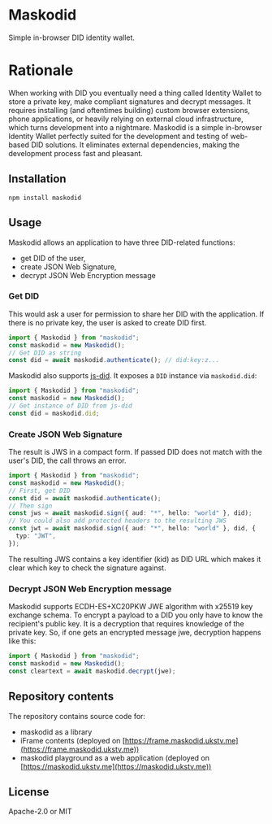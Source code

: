 # Maskodid

Simple in-browser DID identity wallet.

# Rationale

When working with DID you eventually need a thing called Identity Wallet to store a private key,
make compliant signatures and decrypt messages. It requires installing (and oftentimes building) custom browser extensions,
phone applications, or heavily relying on external cloud infrastructure, which turns development into a nightmare.
Maskodid is a simple in-browser Identity Wallet perfectly suited for the development and testing of web-based DID solutions.
It eliminates external dependencies, making the development process fast and pleasant.

## Installation

```shell
npm install maskodid
```

## Usage

Maskodid allows an application to have three DID-related functions:

- get DID of the user,
- create JSON Web Signature,
- decrypt JSON Web Encryption message

### Get DID

This would ask a user for permission to share her DID with the application. If there is no private key, the user is asked to create DID first.

```typescript
import { Maskodid } from "maskodid";
const maskodid = new Maskodid();
// Get DID as string
const did = await maskodid.authenticate(); // did:key:z...
```

Maskodid also supports [js-did](https://www.npmjs.com/package/dids). It exposes a `DID` instance via `maskodid.did`:
```typescript
import { Maskodid } from "maskodid";
const maskodid = new Maskodid();
// Get instance of DID from js-did
const did = maskodid.did;
```

### Create JSON Web Signature

The result is JWS in a compact form. If passed DID does not match with the user's DID, the call throws an error.

```typescript
import { Maskodid } from "maskodid";
const maskodid = new Maskodid();
// First, get DID
const did = await maskodid.authenticate();
// Then sign
const jws = await maskodid.sign({ aud: "*", hello: "world" }, did);
// You could also add protected headers to the resulting JWS
const jwt = await maskodid.sign({ aud: "*", hello: "world" }, did, {
  typ: "JWT",
});
```

The resulting JWS contains a key identifier (kid) as DID URL which makes it clear which key to check the signature against.

### Decrypt JSON Web Encryption message

Maskodid supports ECDH-ES+XC20PKW JWE algorithm with x25519 key exchange schema.
To encrypt a payload to a DID you only have to know the recipient's public key.
It is a decryption that requires knowledge of the private key.
So, if one gets an encrypted message jwe, decryption happens like this:

```typescript
import { Maskodid } from "maskodid";
const maskodid = new Maskodid();
const cleartext = await maskodid.decrypt(jwe);
```

## Repository contents

The repository contains source code for:
- maskodid as a library
- iFrame contents (deployed on [https://frame.maskodid.ukstv.me](https://frame.maskodid.ukstv.me))
- maskodid playground as a web application (deployed on [https://maskodid.ukstv.me](https://maskodid.ukstv.me))

## License

Apache-2.0 or MIT
